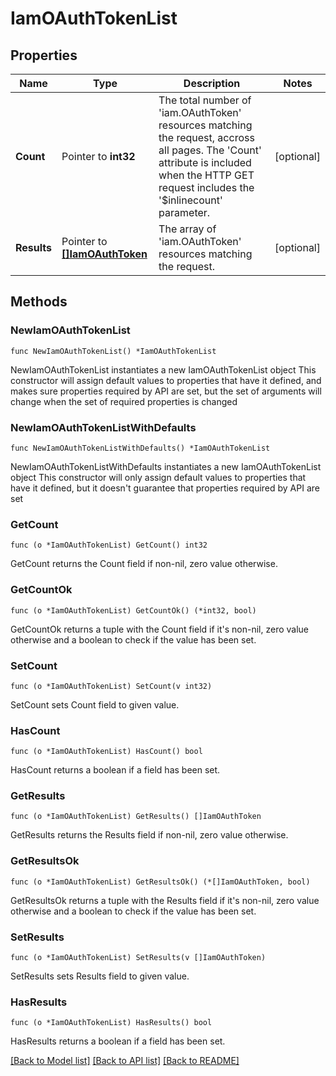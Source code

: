 # IamOAuthTokenList

## Properties

Name | Type | Description | Notes
------------ | ------------- | ------------- | -------------
**Count** | Pointer to **int32** | The total number of &#39;iam.OAuthToken&#39; resources matching the request, accross all pages. The &#39;Count&#39; attribute is included when the HTTP GET request includes the &#39;$inlinecount&#39; parameter. | [optional] 
**Results** | Pointer to [**[]IamOAuthToken**](iam.OAuthToken.md) | The array of &#39;iam.OAuthToken&#39; resources matching the request. | [optional] 

## Methods

### NewIamOAuthTokenList

`func NewIamOAuthTokenList() *IamOAuthTokenList`

NewIamOAuthTokenList instantiates a new IamOAuthTokenList object
This constructor will assign default values to properties that have it defined,
and makes sure properties required by API are set, but the set of arguments
will change when the set of required properties is changed

### NewIamOAuthTokenListWithDefaults

`func NewIamOAuthTokenListWithDefaults() *IamOAuthTokenList`

NewIamOAuthTokenListWithDefaults instantiates a new IamOAuthTokenList object
This constructor will only assign default values to properties that have it defined,
but it doesn't guarantee that properties required by API are set

### GetCount

`func (o *IamOAuthTokenList) GetCount() int32`

GetCount returns the Count field if non-nil, zero value otherwise.

### GetCountOk

`func (o *IamOAuthTokenList) GetCountOk() (*int32, bool)`

GetCountOk returns a tuple with the Count field if it's non-nil, zero value otherwise
and a boolean to check if the value has been set.

### SetCount

`func (o *IamOAuthTokenList) SetCount(v int32)`

SetCount sets Count field to given value.

### HasCount

`func (o *IamOAuthTokenList) HasCount() bool`

HasCount returns a boolean if a field has been set.

### GetResults

`func (o *IamOAuthTokenList) GetResults() []IamOAuthToken`

GetResults returns the Results field if non-nil, zero value otherwise.

### GetResultsOk

`func (o *IamOAuthTokenList) GetResultsOk() (*[]IamOAuthToken, bool)`

GetResultsOk returns a tuple with the Results field if it's non-nil, zero value otherwise
and a boolean to check if the value has been set.

### SetResults

`func (o *IamOAuthTokenList) SetResults(v []IamOAuthToken)`

SetResults sets Results field to given value.

### HasResults

`func (o *IamOAuthTokenList) HasResults() bool`

HasResults returns a boolean if a field has been set.


[[Back to Model list]](../README.md#documentation-for-models) [[Back to API list]](../README.md#documentation-for-api-endpoints) [[Back to README]](../README.md)


